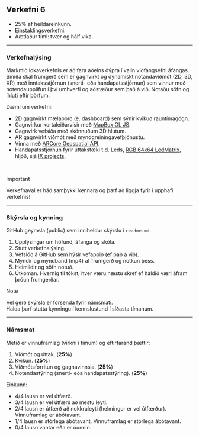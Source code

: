 
## Verkefni 6

- 25% af heildareinkunn.
- Einstaklingsverkefni.
- Áætlaður tími: tvær og hálf vika.
  
---

### Verkefnalýsing

Markmið lokaverkefnis er að fara aðeins dýpra í valin viðfangsefni áfangas. Smíða skal frumgerð sem er gagnvirkt og dýnamískt notandaviðmót (2D, 3D, XR) með inntaksstjórnun (snerti- eða handapatsstjórnun) sem vinnur með notendaupplifun í því umhverfi og aðstæður sem það á við. Notaðu söfn og íhluti eftir þörfum.

Dæmi um verkefni:

- 2D gagnvirkt mælaborð (e. dashboard) sem sýnir kvikuð rauntímagögn.
- Gagnvirkur kortaleiðarvísir með [MapBox GL JS](https://www.mapbox.com/mapbox-gljs).
- Gagnvirk vefsíða með skönnuðum 3D hlutum.
- AR gagnvirkt viðmót með myndgreiningavefþjónustu.
- Vinna með [ARCore Geospatial API](https://www.youtube.com/watch?v=udoSz_UBUdc).
- Handapatsstjórnun fyrir úttakstæki t.d. Leds, [RGB 64x64 LedMatrix](https://www.adafruit.com/product/3649), hljóð, sjá [IX projects](https://interactions.acm.org/enter/section/how-was-it-made). 
  
<br>

> [!IMPORTANT] 
Verkefnaval er háð samþykki kennara og þarf að liggja fyrir í upphafi verkefnis!

---

### Skýrsla og kynning
GitHub geymsla (public) sem inniheldur skýrslu í `readme.md`:

1. Upplýsingar um höfund, áfanga og skóla.
1. Stutt verkefnalýsing.
1. Vefslóð á GitHub sem hýsir vefappið (ef það á við).
1. Myndir og myndband (mp4) af frumgerð og notkun þess.
1. Heimildir og söfn notuð. 
1. Útkoman. Hvernig til tókst, hver væru næstu skref ef haldið væri áfram þróun frumgerðar.

> [!NOTE]
Vel gerð skýrsla er forsenda fyrir námsmati. <br>
Halda þarf stutta kynningu í kennslustund í síðasta tímanum.

---

### Námsmat 
Metið er vinnuframlag (virkni í tímum) og eftirfarand þættir:

1. Viðmót og úttak. (**25%**)
1. Kvikun. (**25%**)
1. Viðmótsforritun og gagnavinnsla. (**25%**)
1. Notendastýring (snerti- eða handapatsstýring). (**25%**)
  
Einkunn: 
- 4/4 lausn er vel útfærð. 
- 3/4 lausn er vel útfærð að mestu leyti. 
- 2/4 lausn er útfærð að nokkruleyti (helmingur er vel útfærður). Vinnuframlag er ábótavant.
- 1/4 lausn er stórlega ábótavant. Vinnuframlag er stórlega ábótavant.
- 0/4 lausn vantar eða er óunnin.

